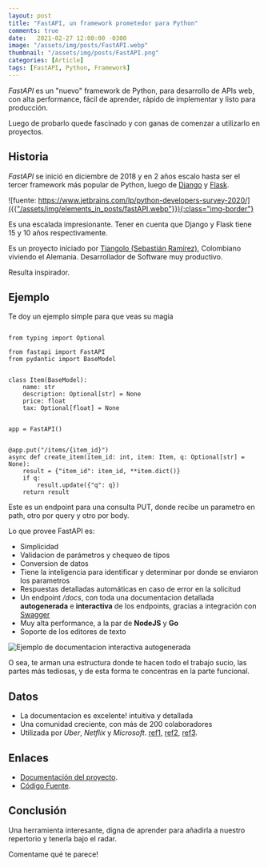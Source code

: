 ```yaml
---
layout: post
title: "FastAPI, un framework prometedor para Python"
comments: true
date:   2021-02-27 12:00:00 -0300
image: "/assets/img/posts/FastAPI.webp"
thumbnail: "/assets/img/posts/FastAPI.png"
categories: [Article]
tags: [FastAPI, Python, Framework]
---
```


*FastAPI* es un "nuevo" framework de Python, para desarrollo de APIs web, con alta performance, fácil de aprender, 
rápido de implementar y listo para producción. 

Luego de probarlo quede fascinado y con ganas de comenzar a utilizarlo en proyectos.

## Historia

*FastAPI* se inició en diciembre de 2018 y en 2 años escalo hasta ser el tercer framework más popular de Python, 
luego de [Django](https://www.djangoproject.com/) y [Flask](https://flask.palletsprojects.com/en/1.1.x/).

![fuente: https://www.jetbrains.com/lp/python-developers-survey-2020/]({{"/assets/img/elements_in_posts/fastAPI.webp"}}){:class="img-border"}

Es una escalada impresionante. Tener en cuenta que Django y Flask tiene 15 y 10 años respectivamente.

Es un proyecto iniciado por [Tiangolo (Sebastián Ramírez)](https://tiangolo.com/), Colombiano viviendo el Alemania. 
Desarrollador de Software muy productivo. 

Resulta inspirador.

## Ejemplo

Te doy un ejemplo simple para que veas su magia

<pre><code class="language-python">
from typing import Optional

from fastapi import FastAPI
from pydantic import BaseModel


class Item(BaseModel):
    name: str
    description: Optional[str] = None
    price: float
    tax: Optional[float] = None


app = FastAPI()


@app.put("/items/{item_id}")
async def create_item(item_id: int, item: Item, q: Optional[str] = None):
    result = {"item_id": item_id, **item.dict()}
    if q:
        result.update({"q": q})
    return result
</code></pre>

Este es un endpoint para una consulta PUT, donde recibe un parametro en path, otro por query y otro por body.

Lo que provee FastAPI es:

* Simplicidad
* Validacion de parámetros y chequeo de tipos
* Conversion de datos  
* Tiene la inteligencia para identificar y determinar por donde se enviaron los parametros
* Respuestas detalladas automáticas en caso de error en la solicitud
* Un endpoint */docs*, con toda una documentacion detallada **autogenerada** e **interactiva** de los endpoints, 
  gracias a integración con [Swagger](https://swagger.io/)
* Muy alta performance, a la par de **NodeJS** y **Go**
* Soporte de los editores de texto

![Ejemplo de documentacion interactiva autogenerada]({{"/assets/img/elements_in_posts/fastAPI-swagger-ui-simple.webp"}})

O sea, te arman una estructura donde te hacen todo el trabajo sucio, las partes más tediosas, y de esta forma te 
concentras en la parte funcional.

## Datos

* La documentacion es excelente! intuitiva y detallada
* Una comunidad creciente, con más de 200 colaboradores
* Utilizada por *Uber*, *Netflix* y *Microsoft*. [ref1](https://eng.uber.com/ludwig-v0-2/), 
  [ref2](https://netflixtechblog.com/introducing-dispatch-da4b8a2a8072), 
  [ref3](https://github.com/tiangolo/fastapi/pull/26).

## Enlaces

* [Documentación del proyecto](https://fastapi.tiangolo.com/).
* [Código Fuente](https://github.com/tiangolo/fastapi).

## Conclusión

Una herramienta interesante, digna de aprender para añadirla a nuestro repertorio y tenerla bajo el radar.

Comentame qué te parece!
